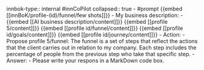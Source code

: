 innbok-type:: internal
#innCoPilot
collapsed:: true
	- #prompt {{embed [[innBoK/profile-(id)/funnel/few shots]]}}
		- My business description:
		- {{embed [[AI business description/content]]}} {{embed [[profile 5/content]]}} {{embed [[profile id/funnel/content]]}} {{embed [[profile id/goals/content]]}} {{embed [[profile id/journey/content]]}}
		- Action:
		- Propose profile 5/funnel: The funnel is a set of steps that reflect the actions that the client carries out in relation to my company. Each step includes the percentage of people from the previous step who take that specific step.
		- Answer:
		- Please write your respons in a MarkDown code box.




